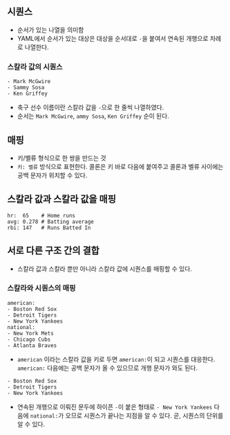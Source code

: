 ## 시퀀스
- 순서가 있는 나열을 의미함
- YAML에서 순서가 있는 대상은 대상을 순서대로 `-`을 붙여서 연속된 개행으로 차례로 나열한다.

### 스칼라 값의 시퀀스
```
- Mark McGwire
- Sammy Sosa
- Ken Griffey
```
- 축구 선수 이름이란 스칼라 값을 `-`으로 한 줄씩 나열하였다.
- 순서는 `Mark McGwire`, `ammy Sosa`, `Ken Griffey` 순이 된다.


## 매핑
- 키/벨류 형식으로 한 쌍을 만드는 것
- `키: 벨류` 방식으로 표현한다. 콜론은 키 바로 다음에 붙여주고 콜론과 벨류 사이에는 공백 문자가 위치할 수 있다.

## 스칼라 값과 스칼라 값을 매핑
```
hr:  65    # Home runs
avg: 0.278 # Batting average
rbi: 147   # Runs Batted In
```

## 서로 다른 구조 간의 결합
- 스칼라 값과 스칼라 뿐만 아니라 스칼라 값에 시퀀스를 매핑할 수 있다.

### 스칼라와 시퀀스의 매핑
```
american:
- Boston Red Sox
- Detroit Tigers
- New York Yankees
national:
- New York Mets
- Chicago Cubs
- Atlanta Braves
```

- `american` 이라는 스칼라 값을 키로 두면 `american:`이 되고 시퀀스를 대응한다. `american:` 다음에는 공백 문자가 올 수 있으므로 개행 문자가 와도 된다.

```
- Boston Red Sox
- Detroit Tigers
- New York Yankees
```
- 연속된 개행으로 이뤄진 문두에 하이픈 `-`이 붙은 형태로 `- New York Yankees` 다음에 `national:`가 오므로 시퀀스가 끝나는 지점을 알 수 있다. 곧, 시퀀스의 단위를 알 수 있다.


